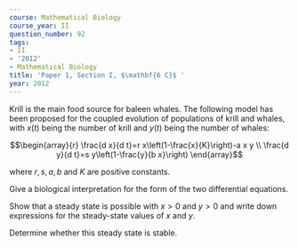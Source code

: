 ```yaml
---
course: Mathematical Biology
course_year: II
question_number: 92
tags:
- II
- '2012'
- Mathematical Biology
title: 'Paper 1, Section I, $\mathbf{6 C}$ '
year: 2012
---
```




Krill is the main food source for baleen whales. The following model has been proposed for the coupled evolution of populations of krill and whales, with $x(t)$ being the number of krill and $y(t)$ being the number of whales:

$$\begin{array}{r}
\frac{d x}{d t}=r x\left(1-\frac{x}{K}\right)-a x y \\
\frac{d y}{d t}=s y\left(1-\frac{y}{b x}\right)
\end{array}$$

where $r, s, a, b$ and $K$ are positive constants.

Give a biological interpretation for the form of the two differential equations.

Show that a steady state is possible with $x>0$ and $y>0$ and write down expressions for the steady-state values of $x$ and $y$.

Determine whether this steady state is stable.